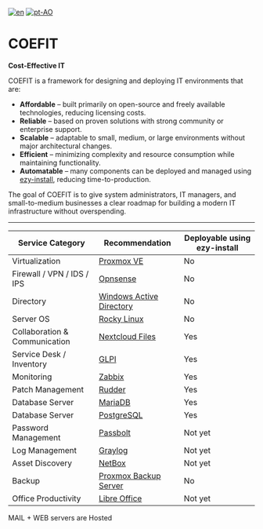 [![en](https://img.shields.io/badge/lang-en-red.svg)](https://github.com/source-saraiva/coefit/blob/main/README.md)
[![pt-AO](https://img.shields.io/badge/lang-pt--ao-green.svg)](https://github.com/source-saraiva/easyinstall/blob/main/README.pt-AO.md)

# COEFIT
**Cost-Effective IT**

COEFIT is a framework for designing and deploying IT environments that are:

- **Affordable** – built primarily on open-source and freely available technologies, reducing licensing costs.  
- **Reliable** – based on proven solutions with strong community or enterprise support.  
- **Scalable** – adaptable to small, medium, or large environments without major architectural changes.  
- **Efficient** – minimizing complexity and resource consumption while maintaining functionality.  
- **Automatable** – many components can be deployed and managed using [ezy-install](https://github.com/source-saraiva/ezy-install), reducing time-to-production.  

The goal of COEFIT is to give system administrators, IT managers, and small-to-medium businesses a clear roadmap for building a modern IT infrastructure without overspending.

---


| Service Category   | Recommendation                                                                                                                                      | Deployable using ezy-install |
|--------------------|-----------------------------------------------------------------------------------------------------------------------------------------------------|------------------------------|
| Virtualization     | [Proxmox VE](https://www.proxmox.com/en/products/proxmox-virtual-environment/overview)                                                              | No                           |
| Firewall / VPN / IDS / IPS |[Opnsense](https://opnsense.org/)                                                                                                             | No                           |
| Directory          | [Windows Active Directory](https://www.microsoft.com/en-us/evalcenter/download-windows-server-2025?msockid=31e7aedfce22635a0767bb69cff662f3)        | No                           |
| Server OS          | [Rocky Linux](https://rockylinux.org/)                                                                                                              | No                           |
| Collaboration & Communication | [Nextcloud Files](https://nextcloud.com/files/)                                                                                          | Yes                          |
| Service Desk / Inventory  | [GLPI](https://glpi-project.org/)                                                                                                             | Yes                          |
| Monitoring         | [Zabbix](https://www.zabbix.com/)                                                                                                                   | Yes                          |
| Patch Management   | [Rudder](https://www.rudder.io/)                                                                                                                    | Yes                          |
| Database Server    | [MariaDB](https://mariadb.org/)                                                                                                                     | Yes                          |
| Database Server    | [PostgreSQL](https://www.postgresql.org/)                                                                                                           | Yes                          |
| Password Management| [Passbolt](https://www.passbolt.com/)                                                                                                               | Not yet                      |
| Log Management     | [Graylog](https://www.graylog.org/)                                                                                                                 | Not yet                      |
| Asset Discovery    | [NetBox](https://netbox.dev/)                                                                                                                       | Not yet                      |
| Backup             | [Proxmox Backup Server](https://www.proxmox.com/en/products/proxmox-backup-server/overview)                                                         | No                           |
| Office Productivity| [Libre Office](https://www.libreoffice.org/)                                                                                                        | Not yet                      |

MAIL + WEB servers are Hosted
